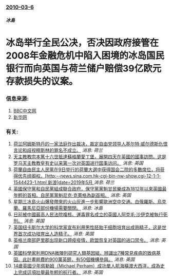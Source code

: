 ### [2010-03-6](/news/2010/03/6/index.md)

##### 冰島
#  冰岛举行全民公决，否决因政府接管在2008年金融危机中陷入困境的冰岛国民银行而向英国与荷兰储户赔偿39亿欧元存款损失的议案。




### 信息来源:

1. [BBC中文网](http://www.bbc.co.uk/zhongwen/simp/business/2010/03/100307_iceland_referendum.shtml)
2. [新华网](http://news.xinhuanet.com/world/2010-03/07/content_13113632.htm)

### 有关:

1. [荷兰阿姆斯特丹的一家法庭作出裁决，裁定自由党领导人基尔特·威尔德斯仇恨言论和歧视穆斯林的罪名不成立。](/zh/news/2011/06/23/荷兰阿姆斯特丹的一家法庭作出裁决-裁定自由党领导人基尔特-威尔德斯仇恨言论和歧视穆斯林的罪名不成立.md) _消息: 荷兰_
2. [ 天主教教宗本篤十六世抵達蘇格蘭愛丁堡，展開四天在英國的國事訪問。这是罗马天主教教皇有史以来第一次对英国进行国事访问。](/zh/news/2010/09/16/天主教教宗本篤十六世抵達蘇格蘭愛丁堡-展開四天在英國的國事訪問-这是罗马天主教教皇有史以来第一次对英国进行国事访问.md) _消息: 英国_
3. [ 荷蘭自由民主人民黨在9日举行的荷蘭大選中获得国会二院的多數席位，将获得优先组阁权。[http:--news.sina.com.hk-cgi-bin-nw-show.cgi-12-1-1-1544423-1.html 新浪]date=2019年5月 ](/zh/news/2010/06/10/荷蘭自由民主人民黨在9日举行的荷蘭大選中获得国会二院的多數席位-将获得优先组阁权-http-newssina.md) _消息: 荷兰_
4. [ 英國保守黨和自民黨組成聯合政府，保守黨黨魁甘民樂成為1812年以來英國最年輕的首相。自民黨黨魁尼克·克萊格為副首相。](/zh/news/2010/05/11/英國保守黨和自民黨組成聯合政府-保守黨黨魁甘民樂成為1812年以來英國最年輕的首相-自民黨黨魁尼克-克萊格為副首相.md) _消息: 英国_
5. [ 星期三冰島火山爆發帶來的火山灰進一步影響歐洲空中交通。白俄羅斯、烏克蘭、羅馬尼亞部份機場需要關閉。](/zh/news/2010/04/17/星期三冰島火山爆發帶來的火山灰進一步影響歐洲空中交通-白俄羅斯-烏克蘭-羅馬尼亞部份機場需要關閉.md) _消息: 冰島_
6. [日前被中國最高人民法院複核、運毒罪名成立的英國人阿克毛·沙伊克被執行死刑。](/zh/news/2009/12/29/日前被中國最高人民法院複核-運毒罪名成立的英國人阿克毛-沙伊克被執行死刑.md) _消息: 英国_
7. [英国纽卡斯尔大学的科学家宣布利用男性胚胎干细胞培育出成熟精子，这是世界首次成功培育出人造精子。](/zh/news/2009/07/8/英国纽卡斯尔大学的科学家宣布利用男性胚胎干细胞培育出成熟精子-这是世界首次成功培育出人造精子.md) _消息: 英国_
8. [英格兰南部萨里郡出现新口蹄疫疫情，欧盟恢复对英国的进口禁令。](/zh/news/2007/09/12/英格兰南部萨里郡出现新口蹄疫疫情-欧盟恢复对英国的进口禁令.md) _消息: 英国_
9. [英國科學家利用DNA微陣列研究人類基因組，辨識出7種常見疾病的致病基因。此計畫耗費約900萬英鎊，有50個機構參與。](/zh/news/2007/06/8/英國科學家利用DNA微陣列研究人類基因組-辨識出7種常見疾病的致病基因-此計畫耗費約900萬英鎊-有50個機構參與.md) _消息: 英国_
10. [14歲英國少年佩勒姆（Michael Perham）成功單人航海橫渡大西洋，成為史上完成這項壯舉最年輕的航行者。](/zh/news/2007/01/3/14歲英國少年佩勒姆-Michael-Perham-成功單人航海橫渡大西洋-成為史上完成這項壯舉最年輕的航行者.md) _消息: 英国_

